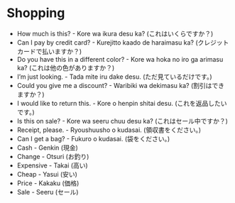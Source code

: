 # Shopping

- How much is this? - Kore wa ikura desu ka? (これはいくらですか？)
- Can I pay by credit card? - Kurejitto kaado de haraimasu ka? (クレジットカードで払いますか？)
- Do you have this in a different color? - Kore wa hoka no iro ga arimasu ka? (これは他の色がありますか？)
- I’m just looking. - Tada mite iru dake desu. (ただ見ているだけです。)
- Could you give me a discount? - Waribiki wa dekimasu ka? (割引はできますか？)
- I would like to return this. - Kore o henpin shitai desu. (これを返品したいです。)
- Is this on sale? - Kore wa seeru chuu desu ka? (これはセール中ですか？)
- Receipt, please. - Ryoushuusho o kudasai. (領収書をください。)
- Can I get a bag? - Fukuro o kudasai. (袋をください。)
- Cash - Genkin (現金)
- Change - Otsuri (お釣り)
- Expensive - Takai (高い)
- Cheap - Yasui (安い)
- Price - Kakaku (価格)
- Sale - Seeru (セール)
